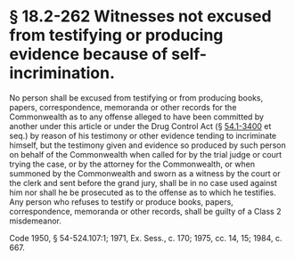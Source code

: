 # § 18.2-262 Witnesses not excused from testifying or producing evidence because of self-incrimination.

<p>No person shall be excused from testifying or from producing books, papers, correspondence, memoranda or other records for the Commonwealth as to any offense alleged to have been committed by another under this article or under the Drug Control Act (§ <a href='http://law.lis.virginia.gov/vacode/54.1-3400/'>54.1-3400</a> et seq.) by reason of his testimony or other evidence tending to incriminate himself, but the testimony given and evidence so produced by such person on behalf of the Commonwealth when called for by the trial judge or court trying the case, or by the attorney for the Commonwealth, or when summoned by the Commonwealth and sworn as a witness by the court or the clerk and sent before the grand jury, shall be in no case used against him nor shall he be prosecuted as to the offense as to which he testifies. Any person who refuses to testify or produce books, papers, correspondence, memoranda or other records, shall be guilty of a Class 2 misdemeanor.</p><p>Code 1950, § 54-524.107:1; 1971, Ex. Sess., c. 170; 1975, cc. 14, 15; 1984, c. 667.</p>